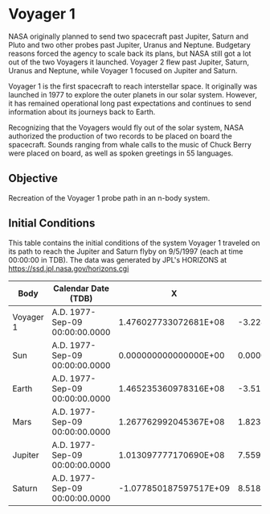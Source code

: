 # Voyager 1
NASA originally planned to send two spacecraft past Jupiter, Saturn and Pluto and two other probes past Jupiter, Uranus and Neptune. Budgetary reasons forced the agency to scale back its plans, but NASA still got a lot out of the two Voyagers it launched. Voyager 2 flew past Jupiter, Saturn, Uranus and Neptune, while Voyager 1 focused on Jupiter and Saturn.

Voyager 1 is the first spacecraft to reach interstellar space. It originally was launched in 1977 to explore the outer planets in our solar system. However, it has remained operational long past expectations and continues to send information about its journeys back to Earth. 

Recognizing that the Voyagers would fly out of the solar system, NASA authorized the production of two records to be placed on board the spacecraft. Sounds ranging from whale calls to the music of Chuck Berry were placed on board, as well as spoken greetings in 55 languages.

## Objective
Recreation of the Voyager 1 probe path in an n-body system.

## Initial Conditions

This table contains the initial conditions of the system Voyager 1 traveled on its path to reach the Jupiter and Saturn flyby on 9/5/1997 (each at time 00:00:00 in TDB). The data was generated by JPL's HORIZONS at https://ssd.jpl.nasa.gov/horizons.cgi

|      Body|            Calendar Date (TDB)|                      X|                      Y|                      Z|                     VX|                     VY|                     VZ|
|----------|-------------------------------|-----------------------|-----------------------|-----------------------|-----------------------|-----------------------|-----------------------|
| Voyager 1| A.D. 1977-Sep-09 00:00:00.0000|  1.476027733072681E+08| -3.228322012658216E+07|  2.126376849685721E+05|  1.007131499410993E+01|  3.842628809678928E+01|  7.194923282565373E-01|
|       Sun| A.D. 1977-Sep-09 00:00:00.0000|  0.000000000000000E+00|  0.000000000000000E+00|  0.000000000000000E+00|  0.000000000000000E+00|  0.000000000000000E+00|  0.000000000000000E+00|
|     Earth| A.D. 1977-Sep-09 00:00:00.0000|  1.465235360978316E+08| -3.512615646595730E+07| -5.733246000017971E+02|  6.470092448399124E+00|  2.886270387477532E+01|  1.251990281144089E-03|
|      Mars| A.D. 1977-Sep-09 00:00:00.0000|  1.267762992045367E+08|  1.823540946203714E+08|  6.961217556579337E+05| -1.896834937050955E+01|  1.588906614927218E+01|  7.998741590432212E-01|
|   Jupiter| A.D. 1977-Sep-09 00:00:00.0000|  1.013097777170690E+08|  7.559778546730102E+08| -5.378337196273983E+06| -1.311755208651251E+01|  2.347749701792007E+00|  2.842102253385458E-01|
|    Saturn| A.D. 1977-Sep-09 00:00:00.0000| -1.077850187597517E+09|  8.518544049466265E+08|  2.793957767238319E+07| -6.521559493664228E+00| -7.604284653010869E+00|  3.917790196039399E-01|
```
